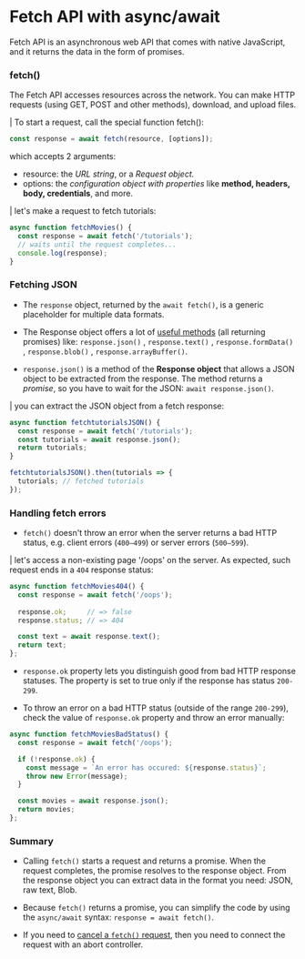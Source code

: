 # Fetch API with async/await
Fetch API is an asynchronous web API that comes with native JavaScript, and it returns the data in the form of promises.

###  fetch()
The Fetch API accesses resources across the network. You can make HTTP requests (using GET, POST and other methods), download, and upload files.

| To start a request, call the special function fetch():
```typescript
const response = await fetch(resource, [options]);
```
which accepts 2 arguments:
* resource: the *URL string*, or a *Request object.*
* options: the *configuration object with properties* like **method, headers, body, credentials**, and more.

| let's make a request to fetch tutorials:
```typescript
async function fetchMovies() {
  const response = await fetch('/tutorials');
  // waits until the request completes...
  console.log(response);
}
```

### Fetching JSON
* The `response` object, returned by the `await fetch()`, is a generic placeholder for multiple data formats.

* The Response object offers a lot of [useful methods](https://rapidapi.com/guides/fetch-api-async-await#extracting-data) (all returning promises) like: `response.json()` , `response.text()` , `response.formData()` , `response.blob()` , `response.arrayBuffer()`.

* `response.json()` is a method of the **Response object** that allows a JSON object to be extracted from the response. The method returns a *promise*, so you have to wait for the JSON: `await response.json()`.

| you can extract the JSON object from a fetch response:
```typescript
async function fetchtutorialsJSON() {
  const response = await fetch('/tutorials');
  const tutorials = await response.json();
  return tutorials;
}

fetchtutorialsJSON().then(tutorials => {
  tutorials; // fetched tutorials
});
```

### Handling fetch errors
* `fetch()` doesn't throw an error when the server returns a bad HTTP status, e.g. client errors (`400–499`) or server errors (`500–599`).

| let's access a non-existing page '/oops' on the server. As expected, such request ends in a `404` response status:
```typescript
async function fetchMovies404() {
  const response = await fetch('/oops');
  
  response.ok;     // => false
  response.status; // => 404

  const text = await response.text();
  return text;
};
```

* `response.ok` property lets you distinguish good from bad HTTP response statuses. The property is set to true only if the response has status `200-299`.

* To throw an error on a bad HTTP status (outside of the range `200-299`), check the value of `response.ok` property and throw an error manually:
```ts
async function fetchMoviesBadStatus() {
  const response = await fetch('/oops');

  if (!response.ok) {
    const message = `An error has occured: ${response.status}`;
    throw new Error(message);
  }

  const movies = await response.json();
  return movies;
};
```

### Summary
* Calling `fetch()` starts a request and returns a promise. When the request completes, the promise resolves to the response object. From the response object you can extract data in the format you need: JSON, raw text, Blob.

* Because `fetch()` returns a promise, you can simplify the code by using the `async/await` syntax: `response = await fetch()`.

* If you need to [cancel a `fetch()` request](https://dmitripavlutin.com/javascript-fetch-async-await/#4-canceling-a-fetch-request), then you need to connect the request with an abort controller.

